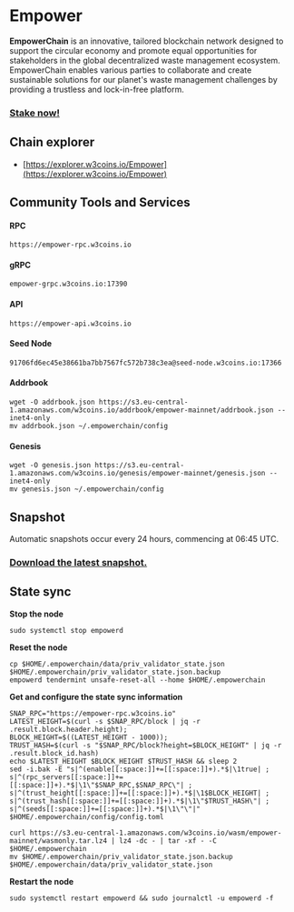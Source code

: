# Empower

**EmpowerChain** is an innovative, tailored blockchain network designed to support the circular economy and promote equal opportunities for stakeholders in the global decentralized waste management ecosystem. EmpowerChain enables various parties to collaborate and create sustainable solutions for our planet's waste management challenges by providing a trustless and lock-in-free platform.

### [Stake now!](https://explorer.w3coins.io/Empower/staking/empowervaloper17zv86ujaylupukxt6lplg8qtz738n8l4mhk6cm)

## **Chain explorer**

* [https://explorer.w3coins.io/Empower](https://explorer.w3coins.io/Empower)

## Community Tools and Services

#### **RPC**

```
https://empower-rpc.w3coins.io
```

#### **gRPC**

```
empower-grpc.w3coins.io:17390
```

#### **API**

```
https://empower-api.w3coins.io
```

#### **Seed Node**

```
91706fd6ec45e38661ba7bb7567fc572b738c3ea@seed-node.w3coins.io:17366
```

#### **Addrbook**&#x20;

```
wget -O addrbook.json https://s3.eu-central-1.amazonaws.com/w3coins.io/addrbook/empower-mainnet/addrbook.json --inet4-only
mv addrbook.json ~/.empowerchain/config
```

#### **Genesis**

```
wget -O genesis.json https://s3.eu-central-1.amazonaws.com/w3coins.io/genesis/empower-mainnet/genesis.json --inet4-only
mv genesis.json ~/.empowerchain/config
```

## Snapshot

Automatic snapshots occur every 24 hours, commencing at 06:45 UTC.

### [Download the latest snapshot.](https://s3.eu-central-1.amazonaws.com/w3coins.io/snapshots/empower-mainnet/empower\_snapsot\_latest.tar.lz4)

## State sync

**Stop the node**

```
sudo systemctl stop empowerd
```

**Reset the node**

```
cp $HOME/.empowerchain/data/priv_validator_state.json $HOME/.empowerchain/priv_validator_state.json.backup
empowerd tendermint unsafe-reset-all --home $HOME/.empowerchain
```

**Get and configure the state sync information**

```
SNAP_RPC="https://empower-rpc.w3coins.io"
LATEST_HEIGHT=$(curl -s $SNAP_RPC/block | jq -r .result.block.header.height);
BLOCK_HEIGHT=$((LATEST_HEIGHT - 1000));
TRUST_HASH=$(curl -s "$SNAP_RPC/block?height=$BLOCK_HEIGHT" | jq -r .result.block_id.hash) 
echo $LATEST_HEIGHT $BLOCK_HEIGHT $TRUST_HASH && sleep 2
sed -i.bak -E "s|^(enable[[:space:]]+=[[:space:]]+).*$|\1true| ;
s|^(rpc_servers[[:space:]]+=[[:space:]]+).*$|\1\"$SNAP_RPC,$SNAP_RPC\"| ;
s|^(trust_height[[:space:]]+=[[:space:]]+).*$|\1$BLOCK_HEIGHT| ;
s|^(trust_hash[[:space:]]+=[[:space:]]+).*$|\1\"$TRUST_HASH\"| ;
s|^(seeds[[:space:]]+=[[:space:]]+).*$|\1\"\"|" $HOME/.empowerchain/config/config.toml
```

```
curl https://s3.eu-central-1.amazonaws.com/w3coins.io/wasm/empower-mainnet/wasmonly.tar.lz4 | lz4 -dc - | tar -xf - -C $HOME/.empowerchain
mv $HOME/.empowerchain/priv_validator_state.json.backup $HOME/.empowerchain/data/priv_validator_state.json
```

**Restart the node**

```
sudo systemctl restart empowerd && sudo journalctl -u empowerd -f
```
